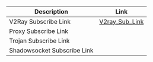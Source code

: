 | Description                                      | Link                                                                                                                         |
|--------------------------------------------------|-----------------------------------------------------------------------------------------------------------------------------|
| V2Ray Subscribe Link                             | [V2ray_Sub_Link](https://raw.githubusercontent.com/mehran1404/Sub_Link/refs/heads/main/V2RAY-Sub.txt)           |
| Proxy Subscribe Link                             |          |
| Trojan Subscribe Link                             |          |
| Shadowsocket Subscribe Link                             |          |

